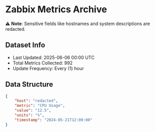 # Zabbix Metrics Archive

⚠️ **Note**: Sensitive fields like hostnames and system descriptions are redacted.

## Dataset Info
- Last Updated: 2025-06-06 00:00 UTC
- Total Metrics Collected: 992
- Update Frequency: Every (1) hour

## Data Structure
```json
{
    "host": "redacted",
    "metric": "CPU Usage",
    "value": "12.5",
    "units": "%",
    "timestamp": "2024-05-21T12:00:00"
}
```
